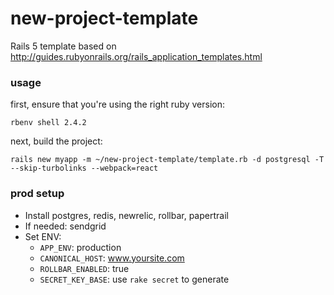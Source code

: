 # new-project-template
Rails 5 template based on http://guides.rubyonrails.org/rails_application_templates.html

### usage

first, ensure that you're using the right ruby version:

```
rbenv shell 2.4.2
```

next, build the project:

```
rails new myapp -m ~/new-project-template/template.rb -d postgresql -T --skip-turbolinks --webpack=react
```

### prod setup

- Install postgres, redis, newrelic, rollbar, papertrail
- If needed: sendgrid
- Set ENV:
  - `APP_ENV`: production
  - `CANONICAL_HOST`: www.yoursite.com
  - `ROLLBAR_ENABLED`: true
  - `SECRET_KEY_BASE`: use `rake secret` to generate
